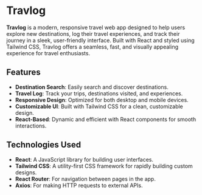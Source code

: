 <h1>
  Travlog
</h1>
<p>
  <strong>Travlog</strong> is a modern, responsive travel web app designed to help users explore new destinations, log their travel experiences, and track their journey in a sleek, user-friendly interface. Built with React and styled using Tailwind CSS, Travlog offers a seamless, fast, and visually appealing experience for travel enthusiasts.
</p>
<h2>Features</h2>
<ul>
  <li><strong>Destination Search</strong>: Easily search and discover destinations.</li>
  <li><strong>Travel Log</strong>: Track your trips, destinations visited, and experiences.</li>
  <li><strong>Responsive Design</strong>: Optimized for both desktop and mobile devices.</li>
  <li><strong>Customizable UI</strong>: Built with Tailwind CSS for a clean, customizable design.</li>
  <li><strong>React-Based</strong>: Dynamic and efficient with React components for smooth interactions.</li>
</ul>
<h2>Technologies Used</h2>
<ul>
  <li><strong>React</strong>: A JavaScript library for building user interfaces.</li>
  <li><strong>Tailwind CSS</strong>: A utility-first CSS framework for rapidly building custom designs.</li>
  <li><strong>React Router</strong>: For navigation between pages in the app.</li>
  <li><strong>Axios</strong>: For making HTTP requests to external APIs.</li>
</ul>

